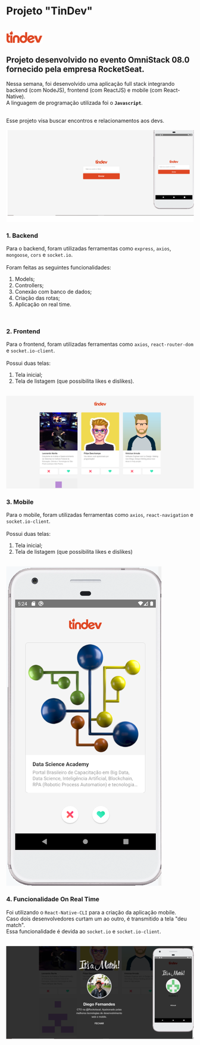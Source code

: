 # Projeto "TinDev"

<br>
<img src="/mobile/src/assets/logo.png">
<br>

## Projeto desenvolvido no evento OmniStack 08.0 fornecido pela empresa RocketSeat.

Nessa semana, foi desenvolvido uma aplicação full stack integrando backend (com NodeJS), frontend (com ReactJS) e mobile (com React-Native). 
<br>
A linguagem de programação utilizada foi o **`Javascript`**.

<br>
Esse projeto visa buscar encontros e relacionamentos aos devs.

<br>
<br>
<img src="/uploads/foto1.png">
<br>

### 1. Backend

Para o backend, foram utilizadas ferramentas como `express`, `axios`, `mongoose`, `cors` e `socket.io`. 
<br>
<br>
Foram feitas as seguintes funcionalidades:
  1. Models;
  2. Controllers;
  3. Conexão com banco de dados;
  4. Criação das rotas;
  5. Aplicação on real time.

<br>

### 2. Frontend

Para o frontend, foram utilizadas ferramentas como `axios`, `react-router-dom` e `socket.io-client`. 
<br>
<br>
Possui duas telas: 
  1. Tela inicial;
  2. Tela de listagem (que possibilita likes e dislikes).

<br>
<img src="/uploads/foto2.png">
<br>

### 3. Mobile

Para o mobile, foram utilizadas ferramentas como `axios`, `react-navigation` e `socket.io-client`. 
<br>
<br>
Possui duas telas: 
  1. Tela inicial;
  2. Tela de listagem (que possibilita likes e dislikes)

<br>
<img src="/uploads/foto3.png">
<br>

### 4. Funcionalidade On Real Time

Foi utilizando o `React-Native-CLI` para a criação da aplicação mobile.
<br>
Caso dois desenvolvedores curtam um ao outro, é transmitido a tela "deu match". 
<br>
Essa funcionalidade é devida ao `socket.io` e `socket.io-client`.

<br>
<img src="/uploads/foto4.png">
<br>

